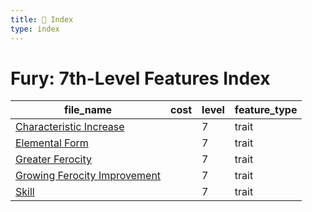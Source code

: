 ```yaml
---
title: 📑 Index
type: index
---
```


# Fury: 7th-Level Features Index

| file_name                                                           | cost | level | feature_type |
| ------------------------------------------------------------------- | ---- | ----- | ------------ |
| [Characteristic Increase](../Characteristic%20Increase)             |      | 7     | trait        |
| [Elemental Form](../Elemental%20Form)                               |      | 7     | trait        |
| [Greater Ferocity](../Greater%20Ferocity)                           |      | 7     | trait        |
| [Growing Ferocity Improvement](../Growing%20Ferocity%20Improvement) |      | 7     | trait        |
| [Skill](../Skill)                                                   |      | 7     | trait        |

